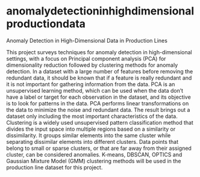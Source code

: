 # anomalydetectioninhighdimensionalproductiondata
Anomaly Detection in High-Dimensional Data in Production Lines

This project surveys techniques for anomaly detection in high-dimensional settings, with a focus on Principal component analysis (PCA) for dimensionality reduction followed by clustering methods for anomaly detection.
In a dataset with a large number of features before removing the redundant data, it should be known that if a feature is really redundant and it is not important for gathering information from the data. PCA is an unsupervised learning method, which can be used when the data don’t have a label or target for each observation in the dataset, and its objective is to look for patterns in the data. PCA performs linear transformations on the data to minimize the noise and redundant data. The result brings out a dataset only including the most important characteristics of the data.
Clustering is a widely used unsupervised pattern classification method that divides the input space into multiple regions based on a similarity or dissimilarity. It groups similar elements into the same cluster while separating dissimilar elements into different clusters. Data points that belong to small or sparse clusters, or that are far away from their assigned cluster, can be considered anomalies. K-means, DBSCAN, OPTICS and Gaussian Mixture Model (GMM) clustering methods will be used in the production line dataset for this project.
